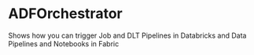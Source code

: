 # ADFOrchestrator
Shows how you can trigger Job and DLT Pipelines in Databricks and Data Pipelines and Notebooks in Fabric

